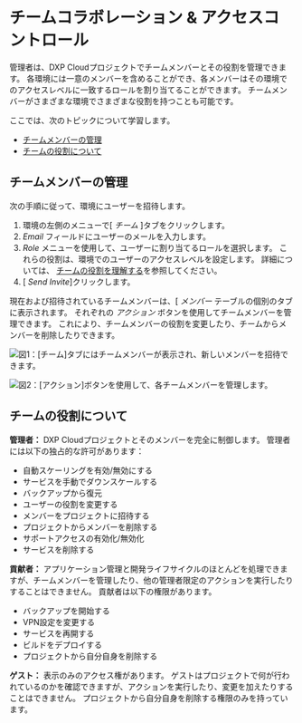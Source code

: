 # チームコラボレーション & アクセスコントロール

管理者は、DXP Cloudプロジェクトでチームメンバーとその役割を管理できます。 各環境には一意のメンバーを含めることができ、各メンバーはその環境でのアクセスレベルに一致するロールを割り当てることができます。 チームメンバーがさまざまな環境でさまざまな役割を持つことも可能です。

ここでは、次のトピックについて学習します。

  - [チームメンバーの管理](#managing-team-members)
  - [チームの役割について](#understanding-team-roles)

## チームメンバーの管理

次の手順に従って、環境にユーザーを招待します。

1.  環境の左側のメニューで[ *チーム* ]タブをクリックします。
2.  *Email* フィールドにユーザーのメールを入力します。
3.  *Role* メニューを使用して、ユーザーに割り当てるロールを選択します。 これらの役割は、環境でのユーザーのアクセスレベルを設定します。 詳細については、 [チームの役割を理解する](#understanding-team-roles)を参照してください。
4.  [ *Send Invite*]クリックします。

現在および招待されているチームメンバーは、[ *メンバー* テーブルの個別のタブに表示されます。 それぞれの *アクション* ボタンを使用してチームメンバーを管理できます。 これにより、チームメンバーの役割を変更したり、チームからメンバーを削除したりできます。

![図1：[チーム]タブにはチームメンバーが表示され、新しいメンバーを招待できます。](./team-collaboration-and-access-control/images/01.png)

![図2：[アクション]ボタンを使用して、各チームメンバーを管理します。](./team-collaboration-and-access-control/images/02.png)

## チームの役割について

**管理者：** DXP Cloudプロジェクトとそのメンバーを完全に制御します。 管理者には以下の独占的な許可があります：

  - 自動スケーリングを有効/無効にする
  - サービスを手動でダウンスケールする
  - バックアップから復元
  - ユーザーの役割を変更する
  - メンバーをプロジェクトに招待する
  - プロジェクトからメンバーを削除する
  - サポートアクセスの有効化/無効化
  - サービスを削除する

**貢献者：** アプリケーション管理と開発ライフサイクルのほとんどを処理できますが、チームメンバーを管理したり、他の管理者限定のアクションを実行したりすることはできません。 貢献者は以下の権限があります。

  - バックアップを開始する
  - VPN設定を変更する
  - サービスを再開する
  - ビルドをデプロイする
  - プロジェクトから自分自身を削除する

**ゲスト：** 表示のみのアクセス権があります。 ゲストはプロジェクトで何が行われているのかを確認できますが、アクションを実行したり、変更を加えたりすることはできません。 プロジェクトから自分自身を削除する権限のみを持っています。
